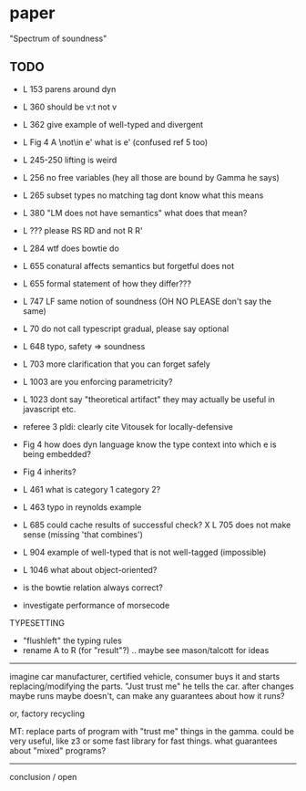 paper
===

"Spectrum of soundness"

TODO
---
- L 153 parens around dyn
- L 360 should be v:t not v
- L 362 give example of well-typed and divergent
- L Fig 4 A \not\in e' what is e' (confused ref 5 too)
- L 245-250 lifting is weird
- L 256 no free variables (hey all those are bound by Gamma he says)
- L 265 subset types no matching tag dont know what this means
- L 380 "LM does not have semantics" what does that mean?
- L ??? please RS RD and not R R'
- L 284 wtf does bowtie do
- L 655 conatural affects semantics but forgetful does not
- L 655 formal statement of how they differ???
- L 747 LF same notion of soundness (OH NO PLEASE don't say the same)
- L 70 do not call typescript gradual, please say optional
- L 648 typo, safety => soundness
- L 703 more clarification that you can forget safely
- L 1003 are you enforcing parametricity?
- L 1023 dont say "theoretical artifact" they may actually be useful in javascript etc.
- referee 3 pldi: clearly cite Vitousek for locally-defensive
- Fig 4 how does dyn language know the type context into which e is being embedded?
- Fig 4 inherits?
- L 461 what is category 1 category 2?
- L 463 typo in reynolds example
- L 685 could cache results of successful check?
X L 705 does not make sense (missing 'that combines')
- L 904 example of well-typed that is not well-tagged (impossible)
- L 1046 what about object-oriented?

- is the bowtie relation always correct?
- investigate performance of morsecode


TYPESETTING
- "flushleft" the typing rules
- rename A to R (for "result"?) .. maybe see mason/talcott for ideas

- - -

imagine car manufacturer, certified vehicle, consumer buys it and
 starts replacing/modifying the parts. "Just trust me" he tells the car.
after changes maybe runs maybe doesn't, can make any guarantees about how
 it runs?

or, factory recycling

MT: replace parts of program with "trust me" things in the gamma.
 could be very useful, like z3 or some fast library for fast things.
 what guarantees about "mixed" programs?

- - -

conclusion / open 
